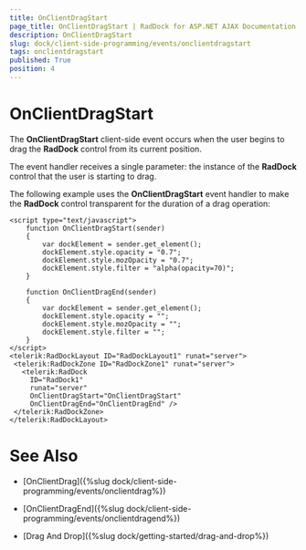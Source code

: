 ```yaml
---
title: OnClientDragStart
page_title: OnClientDragStart | RadDock for ASP.NET AJAX Documentation
description: OnClientDragStart
slug: dock/client-side-programming/events/onclientdragstart
tags: onclientdragstart
published: True
position: 4
---
```


# OnClientDragStart




The **OnClientDragStart** client-side event occurs when the user begins to drag the **RadDock** control from its current position.

The event handler receives a single parameter: the instance of the **RadDock** control that the user is starting to drag.

The following example uses the **OnClientDragStart** event handler to make the **RadDock** control transparent for the duration of a drag operation:

````ASP.NET
<script type="text/javascript">
    function OnClientDragStart(sender)
    {
        var dockElement = sender.get_element();
        dockElement.style.opacity = "0.7";
        dockElement.style.mozOpacity = "0.7";
        dockElement.style.filter = "alpha(opacity=70)";
    }

    function OnClientDragEnd(sender)
    {
        var dockElement = sender.get_element();
        dockElement.style.opacity = "";
        dockElement.style.mozOpacity = "";
        dockElement.style.filter = "";
    }
</script>
<telerik:RadDockLayout ID="RadDockLayout1" runat="server">
 <telerik:RadDockZone ID="RadDockZone1" runat="server">
   <telerik:RadDock
     ID="RadDock1"
     runat="server"
     OnClientDragStart="OnClientDragStart"
     OnClientDragEnd="OnClientDragEnd" />   
 </telerik:RadDockZone>
</telerik:RadDockLayout>
````



# See Also

 * [OnClientDrag]({%slug dock/client-side-programming/events/onclientdrag%})

 * [OnClientDragEnd]({%slug dock/client-side-programming/events/onclientdragend%})

 * [Drag And Drop]({%slug dock/getting-started/drag-and-drop%})
